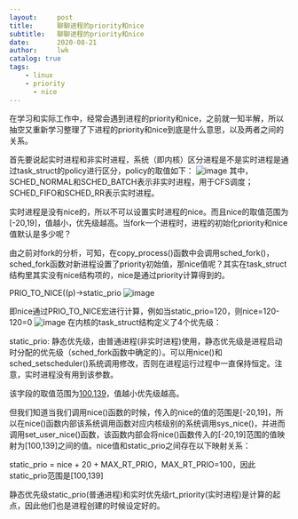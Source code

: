 ```yaml
---
layout:     post
title:      聊聊进程的priority和nice
subtitle:   聊聊进程的priority和nice
date:       2020-08-21
author:     lwk
catalog: true
tags:
    - linux
    - priority
	  - nice
---
```


在学习和实际工作中，经常会遇到进程的priority和nice，之前就一知半解，所以抽空又重新学习整理了下进程的priority和nice到底是什么意思，以及两者之间的关系。

首先要说起实时进程和非实时进程，系统（即内核）区分进程是不是实时进程是通过task_struct的policy进行区分，policy的取值如下：
![image](https://user-images.githubusercontent.com/36918717/177028177-54642ef7-7121-4407-915b-845d4f680fde.png)
其中，SCHED_NORMAL和SCHED_BATCH表示非实时进程，用于CFS调度；SCHED_FIFO和SCHED_RR表示实时进程。

实时进程是没有nice的，所以不可以设置实时进程的nice。而且nice的取值范围为[-20,19]，值越小，优先级越高。当fork一个进程时，进程的初始化priority和nice值默认是多少呢？

由之前对fork的分析，可知，在copy_process()函数中会调用sched_fork()，sched_fork函数对新进程设置了priority初始值，那nice值呢？其实在task_struct结构里其实没有nice结构项的，nice是通过priority计算得到的。

PRIO_TO_NICE((p)->static_prio
![image](https://user-images.githubusercontent.com/36918717/177028185-3e0ad7ae-0c7a-4c37-b387-49ff3fdd4ca0.png)


即nice通过PRIO_TO_NICE宏进行计算，例如当static_prio=120，则nice=120-120=0
![image](https://user-images.githubusercontent.com/36918717/177028188-bde177bb-5585-472e-b44a-5ce7af722181.png)
在内核的task_struct结构定义了4个优先级：

static_prio: 静态优先级，由普通进程(非实时进程)使用，静态优先级是进程启动时分配的优先级（sched_fork函数中确定的）。可以用nice()和sched_setscheduler()系统调用修改，否则在进程运行过程中一直保持恒定。注意，实时进程没有用到该参数。

该字段的取值范围为[100,139]([MAX_RT_PRIO,MAX_PRIO-1])，值越小优先级越高。

 

但我们知道当我们调用nice()函数的时候，传入的nice的值的范围是[-20,19]，所以在nice()函数内部该系统调用函数对应内核级别的系统调用sys_nice()，并进而调用set_user_nice()函数，该函数内部会将nice()函数传入的[-20,19]范围的值映射为[100,139]之间的值。nice值和static_prio之间存在以下映射关系：

static_prio = nice + 20 + MAX_RT_PRIO，MAX_RT_PRIO=100，因此static_prio范围是[100,139]

 

静态优先级static_prio(普通进程)和实时优先级rt_priority(实时进程)是计算的起点，因此他们也是进程创建的时候设定好的。
